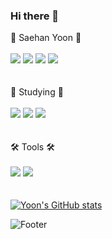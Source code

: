 ### Hi there 👋
🐷 Saehan Yoon 🐷
</br>
</br>
<a href="https://hits.seeyoufarm.com"><img src="https://hits.seeyoufarm.com/api/count/incr/badge.svg?url=https%3A%2F%2Fgithub.com%2Fovelute53&count_bg=%23FFFFFF&title_bg=%23555555&icon=&icon_color=%23B63535&title=GitHurb&edge_flat=false"/></a>
<img src="https://img.shields.io/badge/GitKraken-179287?style=flat-square&logo=GitKraken&logoColor=white"/>
<a href="https://www.instagram.com/s.__.hyoon/"><img src="https://img.shields.io/badge/Instagram-E4405F?style=flat-square&logo=Instagram&logoColor=white"/></a>
<a href="https://birdone.tistory.com/"><img src="https://img.shields.io/badge/Tstory-000000?style=flat-square&logo=Tstory&logoColor=white"/></a>
</br>
</br>
</br>
🤖 Studying 🤖
</br>
</br>
<img src="https://img.shields.io/badge/HTML-E34F26?style=flat-square&logo=HTML&logoColor=white"/>
<img src="https://img.shields.io/badge/CSS-1572B6?style=flat-square&logo=CSS&logoColor=white"/>
<img src="https://img.shields.io/badge/Javascript-F7DF1E?style=flat-square&logo=Javascript&logoColor=white"/>
</br>
</br>
</br>
🛠 Tools 🛠
</br>
</br>
<a href="https://github.com/ovelute53"><img src="https://img.shields.io/badge/GitHurb-181717?style=flat-square&logo=GitHurb&logoColor=gold"/></a>
<img src="https://img.shields.io/badge/VScode-007ACC?style=flat-square&logo=VScode&logoColor=gold"/>
</br>
</br>
</br>
[![Yoon's GitHub stats](https://github-readme-stats.vercel.app/api?username=ovelute53)](https://github.com/ovelute53/github-readme-stats)


<!--
**ovelute53/ovelute53** is a ✨ _special_ ✨ repository because its `README.md` (this file) appears on your GitHub profile.

Here are some ideas to get you started:

- 🔭 I’m currently working on ...
- 🌱 I’m currently learning ...
- 👯 I’m looking to collaborate on ...
- 🤔 I’m looking for help with ...
- 💬 Ask me about ...
- 📫 How to reach me: ...
- 😄 Pronouns: ...
- ⚡ Fun fact: ...
-->


![Footer](https://capsule-render.vercel.app/api?type=waving&color=auto&height=200&section=footer)
